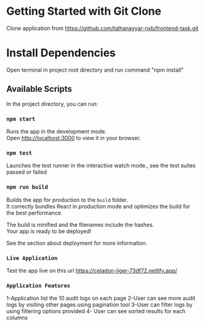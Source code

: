 # Getting Started with Git Clone

Clone application from https://github.com/talhanayyar-nxb/frontend-task.git

# Install Dependencies

Open terminal in project root directory and run command "npm install"

## Available Scripts

In the project directory, you can run:

### `npm start`

Runs the app in the development mode.\
Open [http://localhost:3000](http://localhost:3000) to view it in your browser.

### `npm test`

Launches the test runner in the interactive watch mode.\, see the test suites passed or failed

### `npm run build`

Builds the app for production to the `build` folder.\
It correctly bundles React in production mode and optimizes the build for the best performance.

The build is minified and the filenames include the hashes.\
Your app is ready to be deployed!

See the section about deployment for more information.

### `Live Application`

Test the app live on this url https://celadon-liger-73df72.netlify.app/

### `Application Features`

1-Application list the 10 audit logs on each page
2-User can see more audit logs by visiting other pages using pagination tool
3-User can filter logs by using filtering options provided
4- User can see sorted results for each columns
